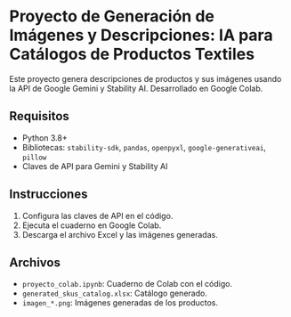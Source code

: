# Proyecto de Generación de Imágenes y Descripciones: IA para Catálogos de Productos Textiles

Este proyecto genera descripciones de productos y sus imágenes usando la API de Google Gemini y Stability AI. Desarrollado en Google Colab.

## Requisitos
- Python 3.8+
- Bibliotecas: `stability-sdk`, `pandas`, `openpyxl`, `google-generativeai`, `pillow`
- Claves de API para Gemini y Stability AI

## Instrucciones
1. Configura las claves de API en el código.
2. Ejecuta el cuaderno en Google Colab.
3. Descarga el archivo Excel y las imágenes generadas.

## Archivos
- `proyecto_colab.ipynb`: Cuaderno de Colab con el código.
- `generated_skus_catalog.xlsx`: Catálogo generado.
- `imagen_*.png`: Imágenes generadas de los productos.